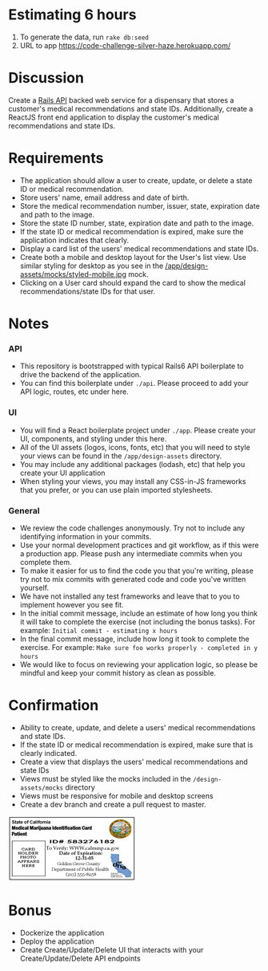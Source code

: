 # Estimating 6 hours

1. To generate the data, run `rake db:seed`
2. URL to app https://code-challenge-silver-haze.herokuapp.com/

# Discussion

Create a [Rails API](https://api.rubyonrails.org/) backed web service for a dispensary that stores a customer's medical recommendations and state IDs. Additionally, create a ReactJS front end application to display the customer's medical recommendations and state IDs.

# Requirements

- The application should allow a user to create, update, or delete a state ID or medical recommendation.
- Store users' name, email address and date of birth.
- Store the medical recommendation number, issuer, state, expiration date and path to the image.
- Store the state ID number, state, expiration date and path to the image.
- If the state ID or medical recommendation is expired, make sure the application indicates that clearly.
- Display a card list of the users' medical recommendations and state IDs.
- Create both a mobile and desktop layout for the User's list view. Use similar styling for desktop as you see in the [/app/design-assets/mocks/styled-mobile.jpg](/app/design-assets/mocks/styled-mobile.jpg) mock.
- Clicking on a User card should expand the card to show the medical recommendations/state IDs for that user.

# Notes

### API

- This repository is bootstrapped with typical Rails6 API boilerplate to drive the backend of the application.
- You can find this boilerplate under `./api`. Please proceed to add your API logic, routes, etc under here.

### UI

- You will find a React boilerplate project under `./app`. Please create your UI, components, and styling under this here.
- All of the UI assets (logos, icons, fonts, etc) that you will need to style your views can be found in the `/app/design-assets` directory.
- You may include any additional packages (lodash, etc) that help you create your UI application
- When styling your views, you may install any CSS-in-JS frameworks that you prefer, or you can use plain imported stylesheets.

### General

- We review the code challenges anonymously. Try not to include any identifying information in your commits.
- Use your normal development practices and git workflow, as if this were a production app. Please push any intermediate commits when you complete them.
- To make it easier for us to find the code you that you're writing, please try not to mix commits with generated code and code you've written yourself.
- We have not installed any test frameworks and leave that to you to implement however you see fit.
- In the initial commit message, include an estimate of how long you think it will take to complete the exercise (not including the bonus tasks). For example: `Initial commit - estimating x hours`
- In the final commit message, include how long it took to complete the exercise. For example: `Make sure foo works properly - completed in y hours`
- We would like to focus on reviewing your application logic, so please be mindful and keep your commit history as clean as possible.

# Confirmation

- Ability to create, update, and delete a users' medical recommendations and state IDs.
- If the state ID or medical recommendation is expired, make sure that is clearly indicated.
- Create a view that displays the users' medical recommendations and state IDs
- Views must be styled like the mocks included in the `/design-assets/mocks` directory
- Views must be responsive for mobile and desktop screens
- Create a dev branch and create a pull request to master.

![Sample Rec](image2.gif)

# Bonus

- Dockerize the application
- Deploy the application
- Create Create/Update/Delete UI that interacts with your Create/Update/Delete API endpoints
